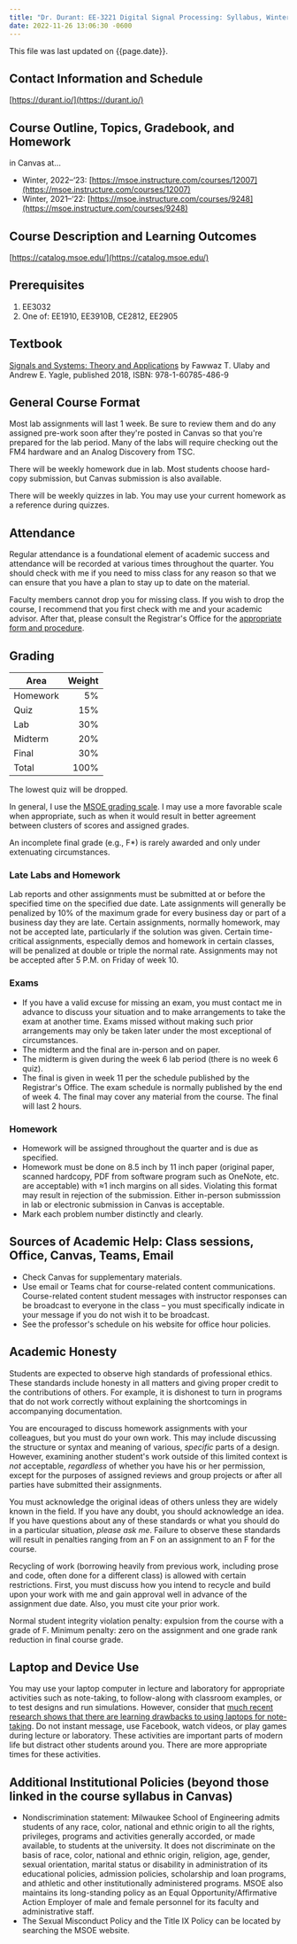 ```yaml
---
title: "Dr. Durant: EE-3221 Digital Signal Processing: Syllabus, Winter, 2021–2022"
date: 2022-11-26 13:06:30 -0600
---
```


This file was last updated on {{page.date}}.

## Contact Information and Schedule
[https://durant.io/](https://durant.io/)

## Course Outline, Topics, Gradebook, and Homework
in Canvas at…
* Winter, 2022&ndash;&lsquo;23: [https://msoe.instructure.com/courses/12007](https://msoe.instructure.com/courses/12007)
* Winter, 2021&ndash;&lsquo;22: [https://msoe.instructure.com/courses/9248](https://msoe.instructure.com/courses/9248)

## Course Description and Learning Outcomes
[https://catalog.msoe.edu/](https://catalog.msoe.edu/)

## Prerequisites
1. EE3032
2. One of: EE1910, EE3910B, CE2812, EE2905

## Textbook

[Signals and Systems: Theory and Applications](https://ss2.eecs.umich.edu/) by Fawwaz T. Ulaby and Andrew E. Yagle, published 2018, ISBN: 978-1-60785-486-9

## General Course Format

Most lab assignments will last 1 week. Be sure to review them and do any assigned pre-work soon after they're posted in Canvas so that you're prepared for the lab period. Many of the labs will require checking out the FM4 hardware and an Analog Discovery from TSC.

There will be weekly homework due in lab. Most students choose hard-copy submission, but Canvas submission is also available.

There will be weekly quizzes in lab. You may use your current homework as a reference during quizzes.

## Attendance

Regular attendance is a foundational element of academic success and
attendance will be recorded at various times throughout the quarter. You
should check with me if you need to miss class for any reason so that
we can ensure that you have a plan to stay up to date on the material.

Faculty members cannot drop you for missing class. If you wish to drop the
course, I recommend that you first check with me and your academic
advisor. After that, please consult the Registrar's Office for the
[appropriate form and procedure](https://www.msoe.edu/academics/departments/registrar/).

## Grading

| Area | Weight |
| --- | ---: |
| Homework | 5% |
| Quiz | 15% |
| Lab | 30% |
| Midterm | 20% |
| Final | 30% |
| Total | 100% |

The lowest quiz will be dropped.

In general, I use the [MSOE grading scale](https://catalog.msoe.edu/content.php?catoid=22&navoid=623#Grades_and_Grading). I may use a more favorable scale when appropriate, such as when it would result in better agreement between clusters of scores and assigned grades.

An incomplete final grade (e.g., F*) is rarely awarded and only under extenuating circumstances.

### Late Labs and Homework

Lab reports and other assignments must be submitted at or before the specified time on the specified due date. Late assignments will generally be penalized by 10% of the maximum grade for every business day or part of a business day they are late. Certain assignments, normally homework, may not be accepted late, particularly if the solution was given. Certain time-critical assignments, especially demos and homework in certain classes, will be penalized at double or triple the normal rate. Assignments may not be accepted after 5&nbsp;P.M. on Friday of week 10.

### Exams
* If you have a valid excuse for missing an exam, you must contact me in advance to discuss your situation and to make arrangements to take the exam at another time. Exams missed without making such prior arrangements may only be taken later under the most exceptional of circumstances.
* The midterm and the final are in-person and on paper.
* The midterm is given during the week 6 lab period (there is no week 6 quiz).
* The final is given in week 11 per the schedule published by the Registrar's Office. The exam schedule is normally published by the end of week 4. The final may cover any material from the course. The final will last 2 hours.

### Homework
* Homework will be assigned throughout the quarter and is due as specified.
* Homework must be done on 8.5 inch by 11 inch paper (original paper, scanned hardcopy, PDF from software program such as OneNote, etc. are acceptable) with ≈1 inch margins on all sides. Violating this format may result in rejection of the submission. Either in-person submisssion in lab or electronic submission in Canvas is acceptable.
* Mark each problem number distinctly and clearly.

## Sources of Academic Help: Class sessions, Office, Canvas, Teams, Email

* Check Canvas for supplementary materials.
* Use email or Teams chat for course-related content communications. Course-related content student messages with instructor responses can be broadcast to everyone in the class – you must specifically indicate in your message if you do not wish it to be broadcast.
* See the professor's schedule on his website for office hour policies.

## Academic Honesty

Students are expected to observe high standards of professional
ethics. These standards include honesty in all matters and giving proper
credit to the contributions of others. For example, it is dishonest to
turn in programs that do not work correctly without explaining the
shortcomings in accompanying documentation.

You are encouraged to discuss homework assignments with your colleagues, but
you must do your own work. This may include discussing the structure or
syntax and meaning of various, *specific* parts of a design. However,
examining another student's work outside of this limited context is
*not* acceptable, *regardless* of whether you have his or her
permission, except for the purposes of assigned reviews and group
projects or after all parties have submitted their assignments.

You must acknowledge the original ideas of others unless they are
widely known in the field. If you have any doubt, you should acknowledge
an idea. If you have questions about any of these standards or what you
should do in a particular situation, *please ask me*. Failure to observe
these standards will result in penalties ranging from an F on an
assignment to an F for the course.

Recycling of work (borrowing heavily from previous work, including
prose and code, often done for a different class) is allowed with certain
restrictions. First, you must discuss how you intend to recycle and build upon your work
with me and gain approval well in advance of the assignment due date.
Also, you must cite your prior work.

Normal student integrity violation penalty: expulsion from the course with a grade of F. Minimum penalty: zero on the assignment and one grade rank reduction in final course grade.

## Laptop and Device Use

You may use your laptop computer in lecture and laboratory for appropriate activities such as note-taking,
to follow-along with classroom examples, or to test designs and run simulations. However, consider that
[much recent research shows that there are learning drawbacks to using laptops for note-taking](https://www.nytimes.com/2017/11/22/business/laptops-not-during-lecture-or-meeting.html).
Do not instant message, use Facebook, watch videos, or play games during lecture or laboratory.
These activities are important parts of modern life but distract other students around you.
There are more appropriate times for these activities.

## Additional Institutional Policies (beyond those linked in the course syllabus in Canvas)

* Nondiscrimination statement: Milwaukee School of Engineering admits students of any race, color, national and ethnic origin to all the rights, privileges, programs and activities generally accorded, or made available, to students at the university. It does not discriminate on the basis of race, color, national and ethnic origin, religion, age, gender, sexual orientation, marital status or disability in administration of its educational policies, admission policies, scholarship and loan programs, and athletic and other institutionally administered programs. MSOE also maintains its long-standing policy as an Equal Opportunity/Affirmative Action Employer of male and female personnel for its faculty and administrative staff.
* The Sexual Misconduct Policy and the Title IX Policy can be located by searching the MSOE website.
